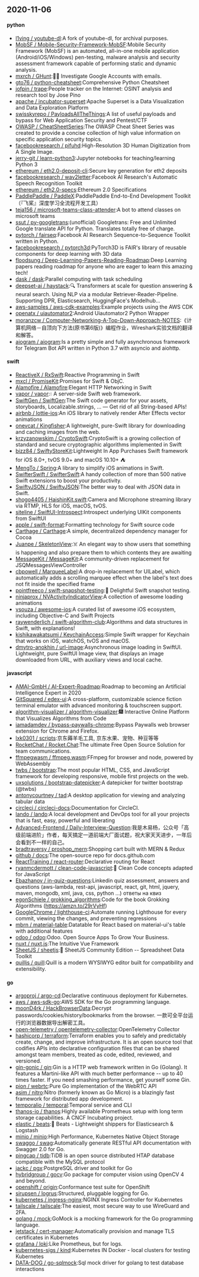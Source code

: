 ## 2020-11-06

#### python
* [l1ving / youtube-dl](https://github.com/l1ving/youtube-dl):A fork of youtube-dl, for archival purposes.
* [MobSF / Mobile-Security-Framework-MobSF](https://github.com/MobSF/Mobile-Security-Framework-MobSF):Mobile Security Framework (MobSF) is an automated, all-in-one mobile application (Android/iOS/Windows) pen-testing, malware analysis and security assessment framework capable of performing static and dynamic analysis.
* [mxrch / GHunt](https://github.com/mxrch/GHunt):🕵️‍♂️
Investigate Google Accounts with emails.
* [gto76 / python-cheatsheet](https://github.com/gto76/python-cheatsheet):Comprehensive Python Cheatsheet
* [jofpin / trape](https://github.com/jofpin/trape):People tracker on the Internet: OSINT analysis and research tool by Jose Pino
* [apache / incubator-superset](https://github.com/apache/incubator-superset):Apache Superset is a Data Visualization and Data Exploration Platform
* [swisskyrepo / PayloadsAllTheThings](https://github.com/swisskyrepo/PayloadsAllTheThings):A list of useful payloads and bypass for Web Application Security and Pentest/CTF
* [OWASP / CheatSheetSeries](https://github.com/OWASP/CheatSheetSeries):The OWASP Cheat Sheet Series was created to provide a concise collection of high value information on specific application security topics.
* [facebookresearch / pifuhd](https://github.com/facebookresearch/pifuhd):High-Resolution 3D Human Digitization from A Single Image.
* [jerry-git / learn-python3](https://github.com/jerry-git/learn-python3):Jupyter notebooks for teaching/learning Python 3
* [ethereum / eth2.0-deposit-cli](https://github.com/ethereum/eth2.0-deposit-cli):Secure key generation for eth2 deposits
* [facebookresearch / wav2letter](https://github.com/facebookresearch/wav2letter):Facebook AI Research's Automatic Speech Recognition Toolkit
* [ethereum / eth2.0-specs](https://github.com/ethereum/eth2.0-specs):Ethereum 2.0 Specifications
* [PaddlePaddle / PaddleX](https://github.com/PaddlePaddle/PaddleX):PaddlePaddle End-to-End Development Toolkit（『飞桨』深度学习全流程开发工具）
* [teja156 / microsoft-teams-class-attender](https://github.com/teja156/microsoft-teams-class-attender):A bot to attend classes on microsoft teams
* [ssut / py-googletrans](https://github.com/ssut/py-googletrans):(unofficial) Googletrans: Free and Unlimited Google translate API for Python. Translates totally free of charge.
* [pytorch / fairseq](https://github.com/pytorch/fairseq):Facebook AI Research Sequence-to-Sequence Toolkit written in Python.
* [facebookresearch / pytorch3d](https://github.com/facebookresearch/pytorch3d):PyTorch3D is FAIR's library of reusable components for deep learning with 3D data
* [floodsung / Deep-Learning-Papers-Reading-Roadmap](https://github.com/floodsung/Deep-Learning-Papers-Reading-Roadmap):Deep Learning papers reading roadmap for anyone who are eager to learn this amazing tech!
* [dask / dask](https://github.com/dask/dask):Parallel computing with task scheduling
* [deepset-ai / haystack](https://github.com/deepset-ai/haystack):🔍
Transformers at scale for question answering & neural search. Using NLP via a modular Retriever-Reader-Pipeline. Supporting DPR, Elasticsearch, HuggingFace's Modelhub...
* [aws-samples / aws-cdk-examples](https://github.com/aws-samples/aws-cdk-examples):Example projects using the AWS CDK
* [openatx / uiautomator2](https://github.com/openatx/uiautomator2):Android Uiautomator2 Python Wrapper
* [moranzcw / Computer-Networking-A-Top-Down-Approach-NOTES](https://github.com/moranzcw/Computer-Networking-A-Top-Down-Approach-NOTES):《计算机网络－自顶向下方法(原书第6版)》编程作业，Wireshark实验文档的翻译和解答。
* [aiogram / aiogram](https://github.com/aiogram/aiogram):Is a pretty simple and fully asynchronous framework for Telegram Bot API written in Python 3.7 with asyncio and aiohttp.

#### swift
* [ReactiveX / RxSwift](https://github.com/ReactiveX/RxSwift):Reactive Programming in Swift
* [mxcl / PromiseKit](https://github.com/mxcl/PromiseKit):Promises for Swift & ObjC.
* [Alamofire / Alamofire](https://github.com/Alamofire/Alamofire):Elegant HTTP Networking in Swift
* [vapor / vapor](https://github.com/vapor/vapor):💧
A server-side Swift web framework.
* [SwiftGen / SwiftGen](https://github.com/SwiftGen/SwiftGen):The Swift code generator for your assets, storyboards, Localizable.strings, … — Get rid of all String-based APIs!
* [airbnb / lottie-ios](https://github.com/airbnb/lottie-ios):An iOS library to natively render After Effects vector animations
* [onevcat / Kingfisher](https://github.com/onevcat/Kingfisher):A lightweight, pure-Swift library for downloading and caching images from the web.
* [krzyzanowskim / CryptoSwift](https://github.com/krzyzanowskim/CryptoSwift):CryptoSwift is a growing collection of standard and secure cryptographic algorithms implemented in Swift
* [bizz84 / SwiftyStoreKit](https://github.com/bizz84/SwiftyStoreKit):Lightweight In App Purchases Swift framework for iOS 8.0+, tvOS 9.0+ and macOS 10.10+
⛺
* [MengTo / Spring](https://github.com/MengTo/Spring):A library to simplify iOS animations in Swift.
* [SwifterSwift / SwifterSwift](https://github.com/SwifterSwift/SwifterSwift):A handy collection of more than 500 native Swift extensions to boost your productivity.
* [SwiftyJSON / SwiftyJSON](https://github.com/SwiftyJSON/SwiftyJSON):The better way to deal with JSON data in Swift.
* [shogo4405 / HaishinKit.swift](https://github.com/shogo4405/HaishinKit.swift):Camera and Microphone streaming library via RTMP, HLS for iOS, macOS, tvOS.
* [siteline / SwiftUI-Introspect](https://github.com/siteline/SwiftUI-Introspect):Introspect underlying UIKit components from SwiftUI
* [apple / swift-format](https://github.com/apple/swift-format):Formatting technology for Swift source code
* [Carthage / Carthage](https://github.com/Carthage/Carthage):A simple, decentralized dependency manager for Cocoa
* [Juanpe / SkeletonView](https://github.com/Juanpe/SkeletonView):☠️
An elegant way to show users that something is happening and also prepare them to which contents they are awaiting
* [MessageKit / MessageKit](https://github.com/MessageKit/MessageKit):A community-driven replacement for JSQMessagesViewController
* [cbpowell / MarqueeLabel](https://github.com/cbpowell/MarqueeLabel):A drop-in replacement for UILabel, which automatically adds a scrolling marquee effect when the label's text does not fit inside the specified frame
* [pointfreeco / swift-snapshot-testing](https://github.com/pointfreeco/swift-snapshot-testing):📸
Delightful Swift snapshot testing.
* [ninjaprox / NVActivityIndicatorView](https://github.com/ninjaprox/NVActivityIndicatorView):A collection of awesome loading animations
* [vsouza / awesome-ios](https://github.com/vsouza/awesome-ios):A curated list of awesome iOS ecosystem, including Objective-C and Swift Projects
* [raywenderlich / swift-algorithm-club](https://github.com/raywenderlich/swift-algorithm-club):Algorithms and data structures in Swift, with explanations!
* [kishikawakatsumi / KeychainAccess](https://github.com/kishikawakatsumi/KeychainAccess):Simple Swift wrapper for Keychain that works on iOS, watchOS, tvOS and macOS.
* [dmytro-anokhin / url-image](https://github.com/dmytro-anokhin/url-image):Asynchronous image loading in SwiftUI. Lightweight, pure SwiftUI Image view, that displays an image downloaded from URL, with auxiliary views and local cache.

#### javascript
* [AMAI-GmbH / AI-Expert-Roadmap](https://github.com/AMAI-GmbH/AI-Expert-Roadmap):Roadmap to becoming an Artificial Intelligence Expert in 2020
* [GitSquared / edex-ui](https://github.com/GitSquared/edex-ui):A cross-platform, customizable science fiction terminal emulator with advanced monitoring & touchscreen support.
* [algorithm-visualizer / algorithm-visualizer](https://github.com/algorithm-visualizer/algorithm-visualizer):🎆
Interactive Online Platform that Visualizes Algorithms from Code
* [iamadamdev / bypass-paywalls-chrome](https://github.com/iamadamdev/bypass-paywalls-chrome):Bypass Paywalls web browser extension for Chrome and Firefox.
* [lxk0301 / scripts](https://github.com/lxk0301/scripts):京东薅羊毛工具, 京东水果、宠物、种豆等等
* [RocketChat / Rocket.Chat](https://github.com/RocketChat/Rocket.Chat):The ultimate Free Open Source Solution for team communications.
* [ffmpegwasm / ffmpeg.wasm](https://github.com/ffmpegwasm/ffmpeg.wasm):FFmpeg for browser and node, powered by WebAssembly
* [twbs / bootstrap](https://github.com/twbs/bootstrap):The most popular HTML, CSS, and JavaScript framework for developing responsive, mobile first projects on the web.
* [uxsolutions / bootstrap-datepicker](https://github.com/uxsolutions/bootstrap-datepicker):A datepicker for twitter bootstrap (@twbs)
* [antonycourtney / tad](https://github.com/antonycourtney/tad):A desktop application for viewing and analyzing tabular data
* [circleci / circleci-docs](https://github.com/circleci/circleci-docs):Documentation for CircleCI.
* [lando / lando](https://github.com/lando/lando):A local development and DevOps tool for all your projects that is fast, easy, powerful and liberating
* [Advanced-Frontend / Daily-Interview-Question](https://github.com/Advanced-Frontend/Daily-Interview-Question):我是木易杨，公众号「高级前端进阶」作者，每天搞定一道前端大厂面试题，祝大家天天进步，一年后会看到不一样的自己。
* [bradtraversy / proshop_mern](https://github.com/bradtraversy/proshop_mern):Shopping cart built with MERN & Redux
* [github / docs](https://github.com/github/docs):The open-source repo for docs.github.com
* [ReactTraining / react-router](https://github.com/ReactTraining/react-router):Declarative routing for React
* [ryanmcdermott / clean-code-javascript](https://github.com/ryanmcdermott/clean-code-javascript):🛁
Clean Code concepts adapted for JavaScript
* [Ebazhanov / in-quiz-questions](https://github.com/Ebazhanov/in-quiz-questions):Linkedin quiz assessment, answers and questions (aws-lambda, rest-api, javascript, react, git, html, jquery, maven, mongodb, xml, java, css, python ...) ответы на квиз
* [egonSchiele / grokking_algorithms](https://github.com/egonSchiele/grokking_algorithms):Code for the book Grokking Algorithms (https://amzn.to/29rVyHf)
* [GoogleChrome / lighthouse-ci](https://github.com/GoogleChrome/lighthouse-ci):Automate running Lighthouse for every commit, viewing the changes, and preventing regressions
* [mbrn / material-table](https://github.com/mbrn/material-table):Datatable for React based on material-ui's table with additional features
* [odoo / odoo](https://github.com/odoo/odoo):Odoo. Open Source Apps To Grow Your Business.
* [nuxt / nuxt.js](https://github.com/nuxt/nuxt.js):The Intuitive Vue Framework
* [SheetJS / sheetjs](https://github.com/SheetJS/sheetjs):📗
SheetJS Community Edition -- Spreadsheet Data Toolkit
* [quilljs / quill](https://github.com/quilljs/quill):Quill is a modern WYSIWYG editor built for compatibility and extensibility.

#### go
* [argoproj / argo-cd](https://github.com/argoproj/argo-cd):Declarative continuous deployment for Kubernetes.
* [aws / aws-sdk-go](https://github.com/aws/aws-sdk-go):AWS SDK for the Go programming language.
* [moonD4rk / HackBrowserData](https://github.com/moonD4rk/HackBrowserData):Decrypt passwords/cookies/history/bookmarks from the browser. 一款可全平台运行的浏览器数据导出解密工具。
* [open-telemetry / opentelemetry-collector](https://github.com/open-telemetry/opentelemetry-collector):OpenTelemetry Collector
* [hashicorp / terraform](https://github.com/hashicorp/terraform):Terraform enables you to safely and predictably create, change, and improve infrastructure. It is an open source tool that codifies APIs into declarative configuration files that can be shared amongst team members, treated as code, edited, reviewed, and versioned.
* [gin-gonic / gin](https://github.com/gin-gonic/gin):Gin is a HTTP web framework written in Go (Golang). It features a Martini-like API with much better performance -- up to 40 times faster. If you need smashing performance, get yourself some Gin.
* [pion / webrtc](https://github.com/pion/webrtc):Pure Go implementation of the WebRTC API
* [asim / nitro](https://github.com/asim/nitro):Nitro (formerly known as Go Micro) is a blazingly fast framework for distributed app development.
* [temporalio / temporal](https://github.com/temporalio/temporal):Temporal service and CLI
* [thanos-io / thanos](https://github.com/thanos-io/thanos):Highly available Prometheus setup with long term storage capabilities. A CNCF Incubating project.
* [elastic / beats](https://github.com/elastic/beats):🐠
Beats - Lightweight shippers for Elasticsearch & Logstash
* [minio / minio](https://github.com/minio/minio):High Performance, Kubernetes Native Object Storage
* [swaggo / swag](https://github.com/swaggo/swag):Automatically generate RESTful API documentation with Swagger 2.0 for Go.
* [pingcap / tidb](https://github.com/pingcap/tidb):TiDB is an open source distributed HTAP database compatible with the MySQL protocol
* [jackc / pgx](https://github.com/jackc/pgx):PostgreSQL driver and toolkit for Go
* [hybridgroup / gocv](https://github.com/hybridgroup/gocv):Go package for computer vision using OpenCV 4 and beyond.
* [openshift / origin](https://github.com/openshift/origin):Conformance test suite for OpenShift
* [sirupsen / logrus](https://github.com/sirupsen/logrus):Structured, pluggable logging for Go.
* [kubernetes / ingress-nginx](https://github.com/kubernetes/ingress-nginx):NGINX Ingress Controller for Kubernetes
* [tailscale / tailscale](https://github.com/tailscale/tailscale):The easiest, most secure way to use WireGuard and 2FA.
* [golang / mock](https://github.com/golang/mock):GoMock is a mocking framework for the Go programming language.
* [jetstack / cert-manager](https://github.com/jetstack/cert-manager):Automatically provision and manage TLS certificates in Kubernetes
* [grafana / loki](https://github.com/grafana/loki):Like Prometheus, but for logs.
* [kubernetes-sigs / kind](https://github.com/kubernetes-sigs/kind):Kubernetes IN Docker - local clusters for testing Kubernetes
* [DATA-DOG / go-sqlmock](https://github.com/DATA-DOG/go-sqlmock):Sql mock driver for golang to test database interactions
